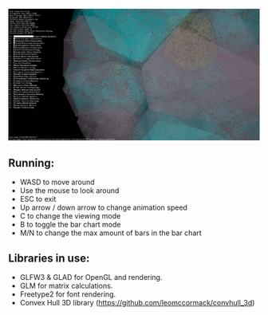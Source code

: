 ![screenshot](https://github.com/snej55/pipeline_visualisation/blob/main/screenshots/screenshot_1.png)

## Running:

- WASD to move around
- Use the mouse to look around
- ESC to exit
- Up arrow / down arrow to change animation speed
- C to change the viewing mode
- B to toggle the bar chart mode
- M/N to change the max amount of bars in the bar chart

## Libraries in use:

- GLFW3 & GLAD for OpenGL and rendering.
- GLM for matrix calculations.
- Freetype2 for font rendering.
- Convex Hull 3D library (https://github.com/leomccormack/convhull_3d)
